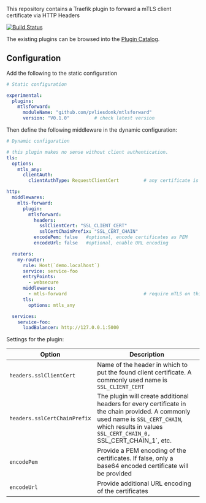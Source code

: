 This repository contains a Traefik plugin to forward a mTLS client             
certificate via HTTP Headers
                                                           
[![Build
Status](https://github.com/pvliesdonk/mtlsforward/workflows/Main/badge.svg?branch=master)](https://github.com/pvliesdonk/mtlsforward/actions)
                                                           
The existing plugins can be browsed into the [Plugin Catalog](https://plugins.traefik.io).
                                                           
## Configuration
                   
Add the following to the static configuration

```yaml
# Static configuration

experimental:
  plugins:
    mtlsforward:
      moduleName: "github.com/pvliesdonk/mtlsforward"
      version: "V0.1.0"         # check latest version
```

Then define the following middleware in the dynamic configuration:

```yaml
# Dynamic configuration

# this plugin makes no sense without client authentication.
tls:
  options:
    mtls_any:
      clientAuth:  
        clientAuthType: RequestClientCert         # any certificate is okay

http:
  middlewares:
    mlts-forward:
      plugin:
        mtlsforward:
          headers:
            sslClientCert: "SSL_CLIENT_CERT"      
            sslCertChainPrefix: "SSL_CERT_CHAIN" 
          encodePem: false   #optional, encode certificates as PEM
          encodeUrl: false   #optional, enable URL encoding

  routers:
    my-router:
      rule: Host(`demo.localhost`)
      service: service-foo
      entryPoints:
        - websecure
      middlewares:
        - mtls-forward                            # require mTLS on this router
      tls:
        options: mtls_any                       

  services:
    service-foo:
      loadBalancer: http://127.0.0.1:5000 
```

Settings for the plugin:

| Option                       | Description                     |
|------------------------------|---------------------------------|  
| `headers.sslClientCert`      | Name of the header in which to put the found client certificate. A commonly used name is `SSL_CLIENT_CERT` |
| `headers.sslCertChainPrefix` | The plugin will create additional headers for every certificate in the chain provided. A commonly used name is `SSL_CERT_CHAIN`, which results in values `SSL_CERT_CHAIN_0, `SSL_CERT_CHAIN_1`, etc. |
| `encodePem`	               | Provide a PEM encoding of the certificates. If false, only a base64 encoded certificate will be provided |
| `encodeUrl`		       | Provide additional URL encoding of the certificates |
